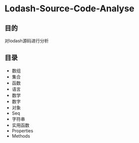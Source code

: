 # Lodash-Source-Code-Analyse

## 目的

对lodash源码进行分析

## 目录
- 数组
- 集合
- 函数
- 语言
- 数学
- 数字
- 对象
- Seq
- 字符串
- 实用函数
- Properties
- Methods
